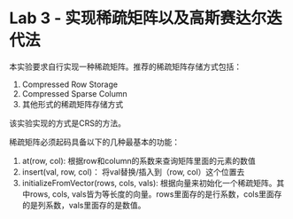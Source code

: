 # Lab 3 - 实现稀疏矩阵以及高斯赛达尔迭代法

本实验要求自行实现一种稀疏矩阵。推荐的稀疏矩阵存储方式包括：

1. Compressed Row Storage
2. Compressed Sparse Column
3. 其他形式的稀疏矩阵存储方式


该实验实现的方式是CRS的方法。

稀疏矩阵必须起码具备以下的几种最基本的功能：

1. at(row, col): 根据row和column的系数来查询矩阵里面的元素的数值
2. insert(val, row, col)： 将val替换/插入到（row, col）这个位置去
3. initializeFromVector(rows, cols, vals): 根据向量来初始化一个稀疏矩阵。其中rows, cols, vals皆为等长度的向量。rows里面存的是行系数，cols里面存的是列系数，vals里面存的是数值。